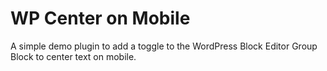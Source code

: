 # WP Center on Mobile

A simple demo plugin to add a toggle to the WordPress Block Editor Group Block to center text on mobile.